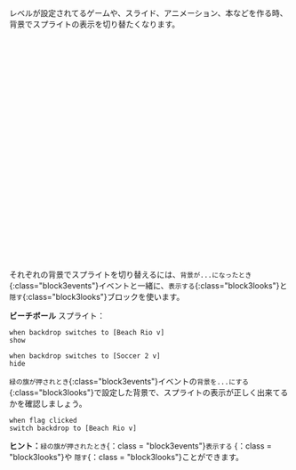 レベルが設定されてるゲームや、スライド、アニメーション、本などを作る時、背景でスプライトの表示を切り替たくなります。
<div class="scratch-preview" style="margin-left: 15px;">
  <iframe allowtransparency="true" width="485" height="402" src="" frameborder="0"></iframe>
</div>

それぞれの背景でスプライトを切り替えるには、`背景が...になったとき`{:class="block3events"}イベントと一緒に、`表示する`{:class="block3looks"}と`隠す`{:class="block3looks"}ブロックを使います。

**ビーチボール** スプライト：
```blocks3
when backdrop switches to [Beach Rio v]
show

when backdrop switches to [Soccer 2 v]
hide
```

`緑の旗が押されとき`{:class="block3events"}イベントの`背景を...にする`{:class="block3looks"}で設定した背景で、スプライトの表示が正しく出来てるかを確認しましょう。

```blocks3
when flag clicked
switch backdrop to [Beach Rio v]
```

**ヒント：**`緑の旗が押されたとき`{：class = "block3events"}`表示する` {：class = "block3looks"}や `隠す`{：class = "block3looks"}ことができます。
